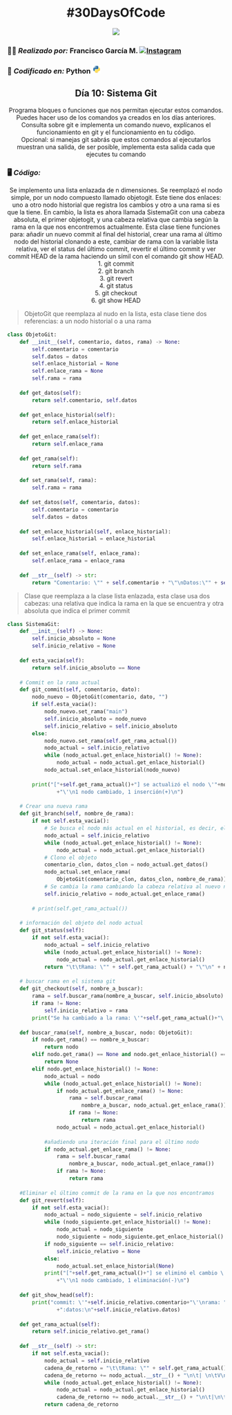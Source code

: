 
<h1 align="center">#30DaysOfCode</h1>

<p align="center"><img src="https://media.giphy.com/media/WUlplcMpOCEmTGBtBW/giphy.gif" width="100"></p>

### 👷‍♂️ *Realizado por:* Francisco García M.  <a href="https://www.instagram.com/edeenigma/" target="_blank"><img src="https://upload.wikimedia.org/wikipedia/commons/thumb/e/e7/Instagram_logo_2016.svg/768px-Instagram_logo_2016.svg.png" title="Instagram" alt="Instagram" width="20" height="20"/></a>&nbsp;

### 🎲 *Codificado en:* Python <img src="https://github.com/devicons/devicon/blob/master/icons/python/python-original.svg" title="Python" alt="Python" width="20" height="20"/>&nbsp;


<h2 align="center">Día 10: Sistema Git</h2>
<p align="center" >Programa bloques o funciones que nos permitan ejecutar estos comandos. Puedes hacer uso de los comandos ya creados en los días anteriores.<br>
Consulta sobre git e implementa un comando nuevo, explícanos el funcionamiento en git y el funcionamiento en tu código.<br>
Opcional: si manejas git sabrás que estos comandos al ejecutarlos muestran una salida, de ser posible, implementa esta salida cada que ejecutes tu comando
</p>

### 🖥️ *Código:*

<p align="center">Se implemento una lista enlazada de n dimensiones. Se reemplazó el nodo simple, por un nodo compuesto llamado objetogit. Este tiene dos enlaces: uno a otro nodo historial que registra los cambios y otro a una rama si es que la tiene. En cambio, la lista es ahora llamada SistemaGit con una cabeza absoluta, el primer objetogit, y una cabeza relativa que cambia según la rama en la que nos encontremos actualmente. Esta clase tiene funciones para: añadir un nuevo commit al final del historial, crear una rama al último nodo del historial clonando a este, cambiar de rama con la variable lista relativa, ver el status del último commit, revertir el último commit y ver commit HEAD de la rama haciendo un símil con el comando git show HEAD. <br>
1. git commit<br>
2. git branch<br>
3. git revert<br>
4. git status<br>
5. git checkout<br>
6. git show HEAD<br>
</p>

>ObjetoGit que reemplaza al nudo en la lista, esta clase tiene dos referencias: a un nodo historial o a una rama

``` py
class ObjetoGit:
    def __init__(self, comentario, datos, rama) -> None:
        self.comentario = comentario
        self.datos = datos
        self.enlace_historial = None
        self.enlace_rama = None
        self.rama = rama

    def get_datos(self):
        return self.comentario, self.datos

    def get_enlace_historial(self):
        return self.enlace_historial

    def get_enlace_rama(self):
        return self.enlace_rama

    def get_rama(self):
        return self.rama

    def set_rama(self, rama):
        self.rama = rama

    def set_datos(self, comentario, datos):
        self.comentario = comentario
        self.datos = datos

    def set_enlace_historial(self, enlace_historial):
        self.enlace_historial = enlace_historial

    def set_enlace_rama(self, enlace_rama):
        self.enlace_rama = enlace_rama

    def __str__(self) -> str:
        return "Comentario: \"" + self.comentario + "\"\nDatos:\"" + self.datos + "\""
```

>Clase que reemplaza a la clase lista enlazada, esta clase usa dos cabezas: una relativa que indica la rama en la que se encuentra y otra absoluta que indica el primer commit

``` py
class SistemaGit:
    def __init__(self) -> None:
        self.inicio_absoluto = None
        self.inicio_relativo = None

    def esta_vacia(self):
        return self.inicio_absoluto == None

    # Commit en la rama actual
    def git_commit(self, comentario, dato):
        nodo_nuevo = ObjetoGit(comentario, dato, "")
        if self.esta_vacia():
            nodo_nuevo.set_rama("main")
            self.inicio_absoluto = nodo_nuevo
            self.inicio_relativo = self.inicio_absoluto
        else:
            nodo_nuevo.set_rama(self.get_rama_actual())
            nodo_actual = self.inicio_relativo
            while (nodo_actual.get_enlace_historial() != None):
                nodo_actual = nodo_actual.get_enlace_historial()
            nodo_actual.set_enlace_historial(nodo_nuevo)

        print("["+self.get_rama_actual()+"] se actualizó el nodo \'"+nodo_nuevo.comentario
                +"\'\n1 nodo cambiado, 1 inserción(+)\n")

    # Crear una nueva rama
    def git_branch(self, nombre_de_rama):
        if not self.esta_vacia():
            # Se busca el nodo más actual en el historial, es decir, el nodo actual
            nodo_actual = self.inicio_relativo
            while (nodo_actual.get_enlace_historial() != None):
                nodo_actual = nodo_actual.get_enlace_historial()
            # Clono el objeto
            comentario_clon, datos_clon = nodo_actual.get_datos()
            nodo_actual.set_enlace_rama(
                ObjetoGit(comentario_clon, datos_clon, nombre_de_rama))
            # Se cambia la rama cambiando la cabeza relativa al nuevo nodo de la nueva rama
            self.inicio_relativo = nodo_actual.get_enlace_rama()

        # print(self.get_rama_actual())

    # información del objeto del nodo actual
    def git_status(self):
        if not self.esta_vacia():
            nodo_actual = self.inicio_relativo
            while (nodo_actual.get_enlace_historial() != None):
                nodo_actual = nodo_actual.get_enlace_historial()
            return "\t\tRama: \"" + self.get_rama_actual() + "\"\n" + nodo_actual.__str__()

    # buscar rama en el sistema git
    def git_checkout(self, nombre_a_buscar):
        rama = self.buscar_rama(nombre_a_buscar, self.inicio_absoluto)
        if rama != None:
            self.inicio_relativo = rama
        print("Se ha cambiado a la rama: \'"+self.get_rama_actual()+"\'\n")

    def buscar_rama(self, nombre_a_buscar, nodo: ObjetoGit):
        if nodo.get_rama() == nombre_a_buscar:
            return nodo
        elif nodo.get_rama() == None and nodo.get_enlace_historial() == None:
            return None
        elif nodo.get_enlace_historial() != None:
            nodo_actual = nodo
            while (nodo_actual.get_enlace_historial() != None):
                if nodo_actual.get_enlace_rama() != None:
                    rama = self.buscar_rama(
                        nombre_a_buscar, nodo_actual.get_enlace_rama())
                    if rama != None:
                        return rama
                nodo_actual = nodo_actual.get_enlace_historial()

            #añadiendo una iteración final para el último nodo
            if nodo_actual.get_enlace_rama() != None:
                rama = self.buscar_rama(
                    nombre_a_buscar, nodo_actual.get_enlace_rama())
                if rama != None:
                    return rama

    #Eliminar el último commit de la rama en la que nos encontramos
    def git_revert(self):
        if not self.esta_vacia():
            nodo_actual = nodo_siguiente = self.inicio_relativo
            while (nodo_siguiente.get_enlace_historial() != None):
                nodo_actual = nodo_siguiente
                nodo_siguiente = nodo_siguiente.get_enlace_historial()
            if nodo_siguiente == self.inicio_relativo:
                self.inicio_relativo = None
            else:
                nodo_actual.set_enlace_historial(None)
            print("["+self.get_rama_actual()+"] se eliminó el cambio \'"+nodo_siguiente.comentario
                +"\'\n1 nodo cambiado, 1 eliminación(-)\n")

    def git_show_head(self):
        print("commit: \'"+self.inicio_relativo.comentario+"\'\nrama: "+self.get_rama_actual()
                +":datos:\n"+self.inicio_relativo.datos)

    def get_rama_actual(self):
        return self.inicio_relativo.get_rama()

    def __str__(self) -> str:
        if not self.esta_vacia():
            nodo_actual = self.inicio_relativo
            cadena_de_retorno = "\t\tRama: \"" + self.get_rama_actual() + "\"\n"
            cadena_de_retorno += nodo_actual.__str__() + "\n\t| \n\tV\n"
            while (nodo_actual.get_enlace_historial() != None):
                nodo_actual = nodo_actual.get_enlace_historial()
                cadena_de_retorno += nodo_actual.__str__() + "\n\t|\n\tV\n"
            return cadena_de_retorno
```
